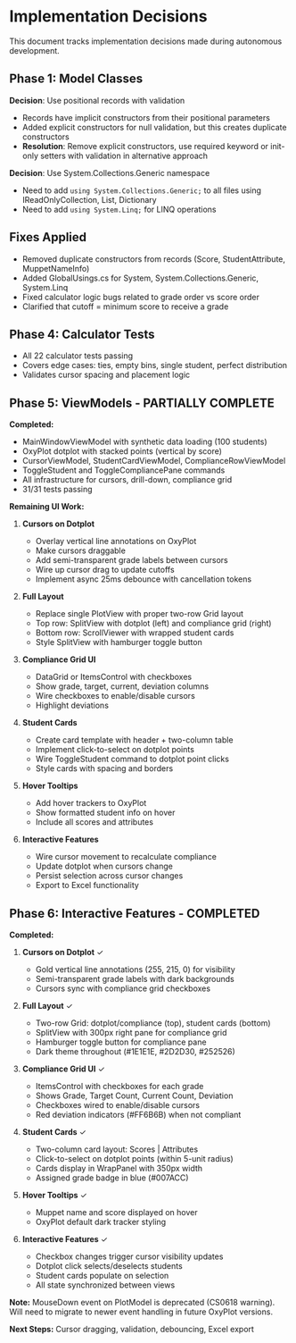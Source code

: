 # Implementation Decisions

This document tracks implementation decisions made during autonomous development.

## Phase 1: Model Classes

**Decision**: Use positional records with validation
- Records have implicit constructors from their positional parameters
- Added explicit constructors for null validation, but this creates duplicate constructors
- **Resolution**: Remove explicit constructors, use required keyword or init-only setters with validation in alternative approach

**Decision**: Use System.Collections.Generic namespace
- Need to add `using System.Collections.Generic;` to all files using IReadOnlyCollection, List, Dictionary
- Need to add `using System.Linq;` for LINQ operations

## Fixes Applied
- Removed duplicate constructors from records (Score, StudentAttribute, MuppetNameInfo)
- Added GlobalUsings.cs for System, System.Collections.Generic, System.Linq
- Fixed calculator logic bugs related to grade order vs score order
- Clarified that cutoff = minimum score to receive a grade

## Phase 4: Calculator Tests
- All 22 calculator tests passing
- Covers edge cases: ties, empty bins, single student, perfect distribution
- Validates cursor spacing and placement logic

## Phase 5: ViewModels - PARTIALLY COMPLETE
**Completed:**
- MainWindowViewModel with synthetic data loading (100 students)
- OxyPlot dotplot with stacked points (vertical by score)
- CursorViewModel, StudentCardViewModel, ComplianceRowViewModel
- ToggleStudent and ToggleCompliancePane commands
- All infrastructure for cursors, drill-down, compliance grid
- 31/31 tests passing

**Remaining UI Work:**
1. **Cursors on Dotplot**
   - Overlay vertical line annotations on OxyPlot
   - Make cursors draggable
   - Add semi-transparent grade labels between cursors
   - Wire up cursor drag to update cutoffs
   - Implement async 25ms debounce with cancellation tokens

2. **Full Layout**
   - Replace single PlotView with proper two-row Grid layout
   - Top row: SplitView with dotplot (left) and compliance grid (right)
   - Bottom row: ScrollViewer with wrapped student cards
   - Style SplitView with hamburger toggle button

3. **Compliance Grid UI**
   - DataGrid or ItemsControl with checkboxes
   - Show grade, target, current, deviation columns
   - Wire checkboxes to enable/disable cursors
   - Highlight deviations

4. **Student Cards**
   - Create card template with header + two-column table
   - Implement click-to-select on dotplot points
   - Wire ToggleStudent command to dotplot point clicks
   - Style cards with spacing and borders

5. **Hover Tooltips**
   - Add hover trackers to OxyPlot
   - Show formatted student info on hover
   - Include all scores and attributes

6. **Interactive Features**
   - Wire cursor movement to recalculate compliance
   - Update dotplot when cursors change
   - Persist selection across cursor changes
   - Export to Excel functionality

## Phase 6: Interactive Features - COMPLETED

**Completed:**
1. **Cursors on Dotplot** ✓
   - Gold vertical line annotations (255, 215, 0) for visibility
   - Semi-transparent grade labels with dark backgrounds
   - Cursors sync with compliance grid checkboxes

2. **Full Layout** ✓
   - Two-row Grid: dotplot/compliance (top), student cards (bottom)
   - SplitView with 300px right pane for compliance grid
   - Hamburger toggle button for compliance pane
   - Dark theme throughout (#1E1E1E, #2D2D30, #252526)

3. **Compliance Grid UI** ✓
   - ItemsControl with checkboxes for each grade
   - Shows Grade, Target Count, Current Count, Deviation
   - Checkboxes wired to enable/disable cursors
   - Red deviation indicators (#FF6B6B) when not compliant

4. **Student Cards** ✓
   - Two-column card layout: Scores | Attributes
   - Click-to-select on dotplot points (within 5-unit radius)
   - Cards display in WrapPanel with 350px width
   - Assigned grade badge in blue (#007ACC)

5. **Hover Tooltips** ✓
   - Muppet name and score displayed on hover
   - OxyPlot default dark tracker styling

6. **Interactive Features** ✓
   - Checkbox changes trigger cursor visibility updates
   - Dotplot click selects/deselects students
   - Student cards populate on selection
   - All state synchronized between views

**Note:** MouseDown event on PlotModel is deprecated (CS0618 warning). Will need to migrate to newer event handling in future OxyPlot versions.

**Next Steps:** Cursor dragging, validation, debouncing, Excel export
